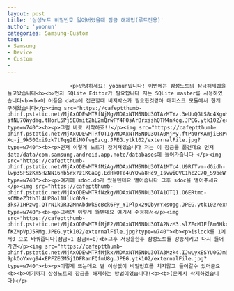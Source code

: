 ```yaml
---
layout: post
title: '삼성노트 비밀번호 잃어버렸을때 잠금 해제법(루트전용)'
author: 'yoonun'
categories: Samsung-Custom
tags:
- Samsung
- Device
- Custom
-
---
```



<script> location.href='https://cafe.naver.com/develoid/827759' ; </script>


















						<p>안녕하세요! yoonun입니다! 이번에는 삼성노트의 잠금해제법을 들고왔습니다<b><b>먼저 SQLite Editor가 필요합니다 저는 SQLite master를 사용하였습니다<b><b>이 어플은 data에 접근할때 비지박스가 필요한것같아 매지스크 모듈에서 한개 구해왔습니다</p><img src="https://cafeptthumb-phinf.pstatic.net/MjAxODEwMTRfNjMg/MDAxNTM5NDU3OTAzMTYz.3eUuQGtS8c4XguYYO_jkafyvEN9NTQp4-sfNU70WydYg.tHorL5Pj5E8mit2hL2mQrwFY4FOsArBrxsshQTM4nKcg.JPEG.ytk102/externalFile.jpg?type=w740"><b><p>그럼 바로 시작하죠!!</p><img src="https://cafeptthumb-phinf.pstatic.net/MjAxODEwMTRfOTIg/MDAxNTM5NDU3OTA0MjMy.ftPaQrKAmjiERPV7MqgVjv0HAN2IOZrT6L8qy0lFyHwg.x4dnJ76gf_9-Xq-j_9k50Gxi9zk7tTqg2EiNOfvg6zcg.JPEG.ytk102/externalFile.jpg?type=w740"><b><p>먼저 이렇게 노트가 잠겨져있습니다 저는 이 잠금을 풀건데요 먼저 data/data/com.samsung.android.app.note/databases에 들어가줍니다 </p><img src="https://cafeptthumb-phinf.pstatic.net/MjAxODEwMTRfMiAg/MDAxNTM5NDU3OTA1MTc4.U9RfTvm-dGidh-lwp3SFSzKm5HZNN16nb5rx7z1KGaQg.EdHkOTe4uYQwa8Hc9_IsvwiOVC1hc2C7Q_S9beWTYJgg.JPEG.ytk102/externalFile.jpg?type=w740"><b><p>여기에 sdoc.db가 있을텐데요 열어줍니다 그후 sdoc을 열어주세요</p><img src="https://cafeptthumb-phinf.pstatic.net/MjAxODEwMTRfNzkg/MDAxNTM5NDU3OTA1OTQ1.O6ERtmo-sCMteZ3th3l4UPBol1UlUc0h9-3ks71HPzwg.QTrN1k9R32MnAbdWkScBck6Fy_YIPlpx29QbyrYxs0gg.JPEG.ytk102/externalFile.jpg?type=w740"><b><p>그러면 이렇게 뜰텐데요 여기서 수정해서</p><img src="https://cafeptthumb-phinf.pstatic.net/MjAxODEwMTRfMjE2/MDAxNTM5NDU3OTA2NzM3.slZEcMJEf8m6HkcF70MfZZHuT8KIpPrNKU3V5b4fzH8g.ywIyGbMZA6dPUZ4EH_N8L4UgH0Iz2eH-fKZMpVpJ5RMg.JPEG.ytk102/externalFile.jpg?type=w740"><b><p>islock를 1에서0 으로 바꿔줍니다(잠금=1 잠금×=0)<b>그후 저장을한후 삼성노트를 강종시키고 다시 들어가면</p><img src="https://cafeptthumb-phinf.pstatic.net/MjAxODEwMTRfMjkx/MDAxNTM5NDU3OTA3Mzk4.IJwLyxESYU0GJm5cIxUqMrJgLeOCQzxHmvZic6vBTwwg.CFJDj9lD1-9pkOoYxvg94xEPFZEGM5j1DFRanFQfmU8g.JPEG.ytk102/externalFile.jpg?type=w740"><b><p>이렇게 뜨는데요 별 이상없이 비밀번호를 치지않고 들어갈수 있더군요 <b><b>여기까지 삼성노트의 잠금을 해제하는 방법이었습니다!<b><b>(문제시 삭제하겠습니다)</p>

